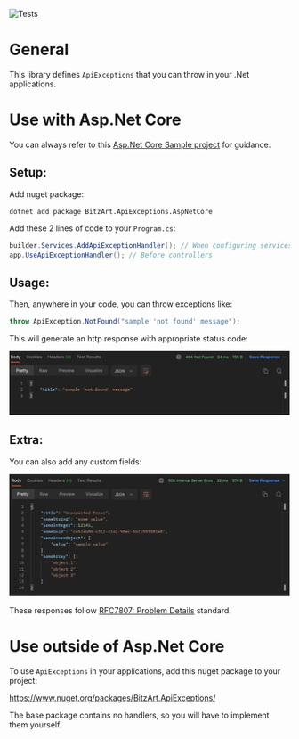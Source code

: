 ![Tests](https://github.com/BitzArt/ApiExceptions/actions/workflows/Tests.yml/badge.svg)


# General

This library defines `ApiExceptions` that you can throw in your .Net applications.

# Use with Asp.Net Core

You can always refer to this [Asp.Net Core Sample project](https://github.com/BitzArt/ApiExceptions/tree/main/sample/BitzArt.ApiExceptions.AspNetCore.Sample) for guidance.

## Setup:

Add nuget package:

```
dotnet add package BitzArt.ApiExceptions.AspNetCore
```

Add these 2 lines of code to your `Program.cs`:
```csharp
builder.Services.AddApiExceptionHandler(); // When configuring services
app.UseApiExceptionHandler(); // Before controllers
```
## Usage:
Then, anywhere in your code, you can throw exceptions like:
```csharp
throw ApiException.NotFound("sample 'not found' message");
```
This will generate an http response with appropriate status code:

![404-screenshot](/docs/404-screenshot.png)

 ## Extra:
You can also add any custom fields:

![anonymous-screenshot](/docs/anonymous-screenshot.png)

These responses follow [RFC7807: Problem Details](https://www.rfc-editor.org/rfc/rfc7807) standard.

# Use outside of Asp.Net Core

To use `ApiExceptions` in your applications, add this nuget package to your project:

https://www.nuget.org/packages/BitzArt.ApiExceptions/

The base package contains no handlers, so you will have to implement them yourself.
